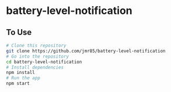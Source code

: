 # battery-level-notification


## To Use

```bash
# Clone this repository
git clone https://github.com/jmr85/battery-level-notification
# Go into the repository
cd battery-level-notification
# Install dependencies
npm install
# Run the app
npm start
```
